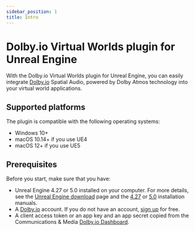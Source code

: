 ```yaml
---
sidebar_position: 1
title: Intro
---
```


# Dolby.io Virtual Worlds plugin for Unreal Engine
With the Dolby.io Virtual Worlds plugin for Unreal Engine, you can easily integrate [Dolby.io](https://dolby.io) Spatial Audio, powered by Dolby Atmos technology into your virtual world applications.

## Supported platforms
The plugin is compatible with the following operating systems:

- Windows 10+
- macOS 10.14+ if you use UE4
- macOS 12+ if you use UE5

## Prerequisites
Before you start, make sure that you have:
- Unreal Engine 4.27 or 5.0 installed on your computer. For more details, see the [Unreal Engine download](https://www.unrealengine.com/en-US/download) page and the [4.27](https://docs.unrealengine.com/4.27/en-US/Basics/InstallingUnrealEngine/) or [5.0](https://docs.unrealengine.com/5.0/en-US/installing-unreal-engine/) installation manuals.
- A [Dolby.io](https://dolby.io) account. If you do not have an account, [sign up](https://dolby.io/signup) for free.
- A client access token or an app key and an app secret copied from the Communications & Media [Dolby.io Dashboard](https://dashboard.dolby.io/).
